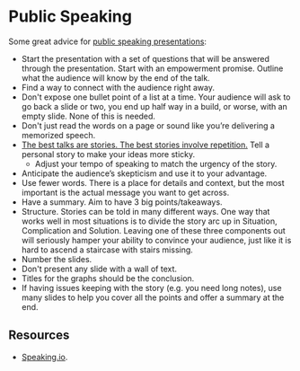 # Public Speaking

Some great advice for [public speaking presentations](http://www.jilles.net/perma/2020/06/05/presentation-rules.html):

- Start the presentation with a set of questions that will be answered through the presentation. Start with an empowerment promise. Outline what the audience will know by the end of the talk.
- Find a way to connect with the audience right away.
- Don't expose one bullet point of a list at a time. Your audience will ask to go back a slide or two, you end up half way in a build, or worse, with an empty slide. None of this is needed.
- Don't just read the words on a page or sound like you’re delivering a memorized speech.
- [The best talks are stories. The best stories involve repetition.](https://speakerdeck.com/holman/the-talk-on-talks) Tell a personal story to make your ideas more sticky.
	- Adjust your tempo of speaking to match the urgency of the story.
- Anticipate the audience’s skepticism and use it to your advantage.
- Use fewer words. There is a place for details and context, but the most important is the actual message you want to get across.
- Have a summary. Aim to have 3 big points/takeaways.
- Structure. Stories can be told in many different ways. One way that works well in most situations is to divide the story arc up in Situation, Complication and Solution. Leaving one of these three components out will seriously hamper your ability to convince your audience, just like it is hard to ascend a staircase with stairs missing.
- Number the slides.
- Don't present any slide with a wall of text.
- Titles for the graphs should be the conclusion.
- If having issues keeping with the story (e.g. you need long notes), use many slides to help you cover all the points and offer a summary at the end.

## Resources

- [Speaking.io](https://speaking.io).
